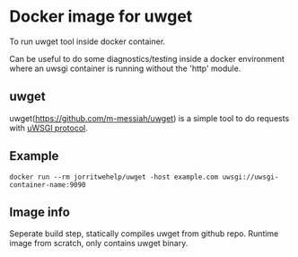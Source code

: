 # Docker image for uwget

To run uwget tool inside docker container.

Can be useful to do some diagnostics/testing inside a docker environment where an uwsgi container is running without the 'http' module.

## uwget
uwget(https://github.com/m-messiah/uwget) is a simple tool to do requests with [uWSGI protocol](https://uwsgi-docs.readthedocs.io/en/latest/Protocol.html).

## Example

```console
docker run --rm jorritwehelp/uwget -host example.com uwsgi://uwsgi-container-name:9090
```

## Image info
Seperate build step, statically compiles uwget from github repo.
Runtime image from scratch, only contains uwget binary.
